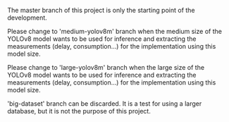 The master branch of this project is only the starting point of the development.

Please change to 'medium-yolov8m' branch when the medium size of the YOLOv8 model wants to be used for inference and extracting the measurements (delay, consumption...) for the implementation using this model size.

Please change to 'large-yolov8m' branch when the large size of the YOLOv8 model wants to be used for inference and extracting the measurements (delay, consumption...) for the implementation using this model size.

'big-dataset' branch can be discarded. It is a test for using a larger database, but it is not the purpose of this project.
